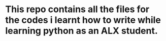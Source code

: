 # This repo contains all the files for the codes i learnt how to write while learning python as an ALX student. 
